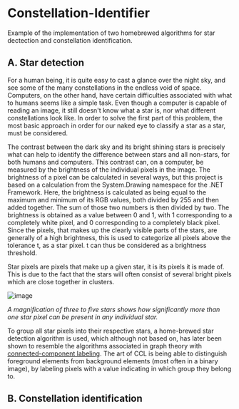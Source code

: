 # Constellation-Identifier
Example of the implementation of two homebrewed algorithms for star dectection and constellation identification.

## A. Star detection
For a human being, it is quite easy to cast a glance over the night sky, and see some of the many constellations in the endless void of space. Computers, on the other hand, have certain difficulties associated with what to humans seems like a simple task. Even though a computer is capable of reading an image, it still doesn't know what a star is, nor what different constellations look like. In order to solve the first part of this problem, the most basic approach in order for our naked eye to classify a star as a star, must be considered.

The contrast between the dark sky and its bright shining stars is precisely what can help to identify the difference between stars and all non-stars, for both humans and computers. This contrast can, on a computer, be measured by the brightness of the individual pixels in the image. The brightness of a pixel can be calculated in several ways, but this project is based on a calculation from the System.Drawing namespace for the .NET Framework. Here, the brightness is calculated as being equal to the maximum and minimum of its RGB values, both divided by 255 and then added together. The sum of those two numbers is then divided by two. The brightness is obtained as a value between 0 and 1, with 1 corresponding to a completely white pixel, and 0 corresponding to a completely black pixel. Since the pixels, that makes up the clearly visible parts of the stars, are generally of a high brightness, this is used to categorize all pixels above the tolerance t, as a star pixel. t can thus be considered as a brightness threshold.

Star pixels are pixels that make up a given star, it is its pixels it is made of. This is due to the fact that the stars will often consist of several bright pixels which are close together in clusters.

![image](https://user-images.githubusercontent.com/6499570/99393468-ab320e80-28dd-11eb-9105-9dc0ef729ddf.png)

*A magnification of three to five stars shows how significantly more than one star pixel can be present in any individual star.*

To group all star pixels into their respective stars, a home-brewed star detection algorithm is used, which although not based on, has later been shown to resemble the algorithms associated in graph theory with [connected-component labeling](https://en.wikipedia.org/wiki/Connected-component_labeling). The art of CCL is being able to distinguish foreground elements from background elements (most often in a binary image), by labeling pixels with a value indicating in which group they belong to.

## B. Constellation identification
